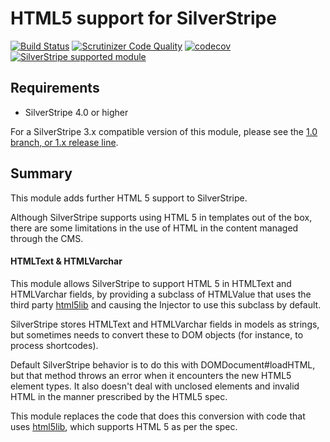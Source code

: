 # HTML5 support for SilverStripe

[![Build Status](https://travis-ci.org/silverstripe/silverstripe-html5.svg?branch=master)](https://travis-ci.org/silverstripe/silverstripe-html5)
[![Scrutinizer Code Quality](https://scrutinizer-ci.com/g/silverstripe/silverstripe-html5/badges/quality-score.png?b=master)](https://scrutinizer-ci.com/g/silverstripe/silverstripe-html5/?branch=master)
[![codecov](https://codecov.io/gh/silverstripe/silverstripe-html5/branch/master/graph/badge.svg)](https://codecov.io/gh/silverstripe/silverstripe-html5)
[![SilverStripe supported module](https://img.shields.io/badge/silverstripe-supported-0071C4.svg)](https://www.silverstripe.org/software/addons/silverstripe-commercially-supported-module-list/)

## Requirements

* SilverStripe 4.0 or higher

For a SilverStripe 3.x compatible version of this module, please see the [1.0 branch, or 1.x release line](https://github.com/silverstripe/silverstripe-html5/tree/1.0#readme).

## Summary

This module adds further HTML 5 support to SilverStripe.

Although SilverStripe supports using HTML 5 in templates out of the box, there are
some limitations in the use of HTML in the content managed through the CMS.

#### HTMLText & HTMLVarchar

This module allows SilverStripe to support HTML 5 in HTMLText and HTMLVarchar fields, by
providing a subclass of HTMLValue that uses the third party [html5lib](https://github.com/html5lib/html5lib-php)
and causing the Injector to use this subclass by default.

SilverStripe stores HTMLText and HTMLVarchar fields in models as strings, but
sometimes needs to convert these to DOM objects (for instance, to process shortcodes).

Default SilverStripe behavior is to do this with DOMDocument#loadHTML, but that method
throws an error when it encounters the new HTML5 element types. It also doesn't deal
with unclosed elements and invalid HTML in the manner prescribed by the HTML5 spec.

This module replaces the code that does this conversion with code that uses [html5lib](https://github.com/html5lib/html5lib-php),
which supports HTML 5 as per the spec.
